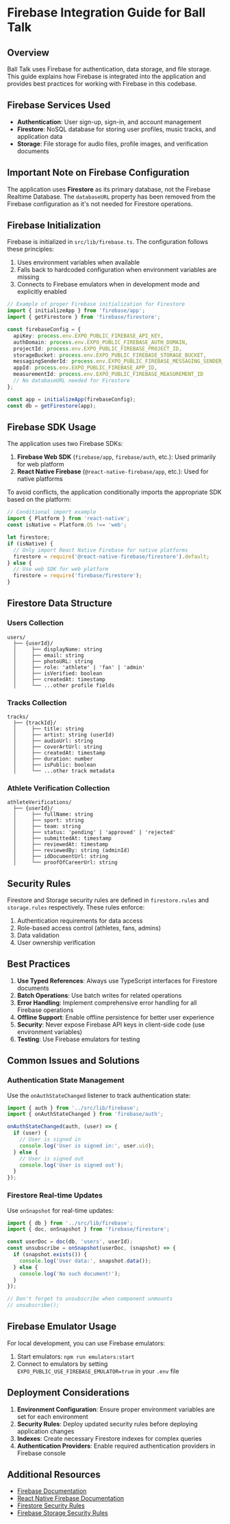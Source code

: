 # Firebase Integration Guide for Ball Talk

## Overview

Ball Talk uses Firebase for authentication, data storage, and file storage. This guide explains how Firebase is integrated into the application and provides best practices for working with Firebase in this codebase.

## Firebase Services Used

- **Authentication**: User sign-up, sign-in, and account management
- **Firestore**: NoSQL database for storing user profiles, music tracks, and application data
- **Storage**: File storage for audio files, profile images, and verification documents

## Important Note on Firebase Configuration

The application uses **Firestore** as its primary database, not the Firebase Realtime Database. The `databaseURL` property has been removed from the Firebase configuration as it's not needed for Firestore operations.

## Firebase Initialization

Firebase is initialized in `src/lib/firebase.ts`. The configuration follows these principles:

1. Uses environment variables when available
2. Falls back to hardcoded configuration when environment variables are missing
3. Connects to Firebase emulators when in development mode and explicitly enabled

```typescript
// Example of proper Firebase initialization for Firestore
import { initializeApp } from 'firebase/app';
import { getFirestore } from 'firebase/firestore';

const firebaseConfig = {
  apiKey: process.env.EXPO_PUBLIC_FIREBASE_API_KEY,
  authDomain: process.env.EXPO_PUBLIC_FIREBASE_AUTH_DOMAIN,
  projectId: process.env.EXPO_PUBLIC_FIREBASE_PROJECT_ID,
  storageBucket: process.env.EXPO_PUBLIC_FIREBASE_STORAGE_BUCKET,
  messagingSenderId: process.env.EXPO_PUBLIC_FIREBASE_MESSAGING_SENDER_ID,
  appId: process.env.EXPO_PUBLIC_FIREBASE_APP_ID,
  measurementId: process.env.EXPO_PUBLIC_FIREBASE_MEASUREMENT_ID
  // No databaseURL needed for Firestore
};

const app = initializeApp(firebaseConfig);
const db = getFirestore(app);
```

## Firebase SDK Usage

The application uses two Firebase SDKs:

1. **Firebase Web SDK** (`firebase/app`, `firebase/auth`, etc.): Used primarily for web platform
2. **React Native Firebase** (`@react-native-firebase/app`, etc.): Used for native platforms

To avoid conflicts, the application conditionally imports the appropriate SDK based on the platform:

```typescript
// Conditional import example
import { Platform } from 'react-native';
const isNative = Platform.OS !== 'web';

let firestore;
if (isNative) {
  // Only import React Native Firebase for native platforms
  firestore = require('@react-native-firebase/firestore').default;
} else {
  // Use web SDK for web platform
  firestore = require('firebase/firestore');
}
```

## Firestore Data Structure

### Users Collection

```
users/
  ├── {userId}/
  │     ├── displayName: string
  │     ├── email: string
  │     ├── photoURL: string
  │     ├── role: 'athlete' | 'fan' | 'admin'
  │     ├── isVerified: boolean
  │     ├── createdAt: timestamp
  │     └── ...other profile fields
```

### Tracks Collection

```
tracks/
  ├── {trackId}/
  │     ├── title: string
  │     ├── artist: string (userId)
  │     ├── audioUrl: string
  │     ├── coverArtUrl: string
  │     ├── createdAt: timestamp
  │     ├── duration: number
  │     ├── isPublic: boolean
  │     └── ...other track metadata
```

### Athlete Verification Collection

```
athleteVerifications/
  ├── {userId}/
  │     ├── fullName: string
  │     ├── sport: string
  │     ├── team: string
  │     ├── status: 'pending' | 'approved' | 'rejected'
  │     ├── submittedAt: timestamp
  │     ├── reviewedAt: timestamp
  │     ├── reviewedBy: string (adminId)
  │     ├── idDocumentUrl: string
  │     └── proofOfCareerUrl: string
```

## Security Rules

Firestore and Storage security rules are defined in `firestore.rules` and `storage.rules` respectively. These rules enforce:

1. Authentication requirements for data access
2. Role-based access control (athletes, fans, admins)
3. Data validation
4. User ownership verification

## Best Practices

1. **Use Typed References**: Always use TypeScript interfaces for Firestore documents
2. **Batch Operations**: Use batch writes for related operations
3. **Error Handling**: Implement comprehensive error handling for all Firebase operations
4. **Offline Support**: Enable offline persistence for better user experience
5. **Security**: Never expose Firebase API keys in client-side code (use environment variables)
6. **Testing**: Use Firebase emulators for testing

## Common Issues and Solutions

### Authentication State Management

Use the `onAuthStateChanged` listener to track authentication state:

```typescript
import { auth } from '../src/lib/firebase';
import { onAuthStateChanged } from 'firebase/auth';

onAuthStateChanged(auth, (user) => {
  if (user) {
    // User is signed in
    console.log('User is signed in:', user.uid);
  } else {
    // User is signed out
    console.log('User is signed out');
  }
});
```

### Firestore Real-time Updates

Use `onSnapshot` for real-time updates:

```typescript
import { db } from '../src/lib/firebase';
import { doc, onSnapshot } from 'firebase/firestore';

const userDoc = doc(db, 'users', userId);
const unsubscribe = onSnapshot(userDoc, (snapshot) => {
  if (snapshot.exists()) {
    console.log('User data:', snapshot.data());
  } else {
    console.log('No such document!');
  }
});

// Don't forget to unsubscribe when component unmounts
// unsubscribe();
```

## Firebase Emulator Usage

For local development, you can use Firebase emulators:

1. Start emulators: `npm run emulators:start`
2. Connect to emulators by setting `EXPO_PUBLIC_USE_FIREBASE_EMULATOR=true` in your `.env` file

## Deployment Considerations

1. **Environment Configuration**: Ensure proper environment variables are set for each environment
2. **Security Rules**: Deploy updated security rules before deploying application changes
3. **Indexes**: Create necessary Firestore indexes for complex queries
4. **Authentication Providers**: Enable required authentication providers in Firebase console

## Additional Resources

- [Firebase Documentation](https://firebase.google.com/docs)
- [React Native Firebase Documentation](https://rnfirebase.io/)
- [Firestore Security Rules](https://firebase.google.com/docs/firestore/security/get-started)
- [Firebase Storage Security Rules](https://firebase.google.com/docs/storage/security/start) 